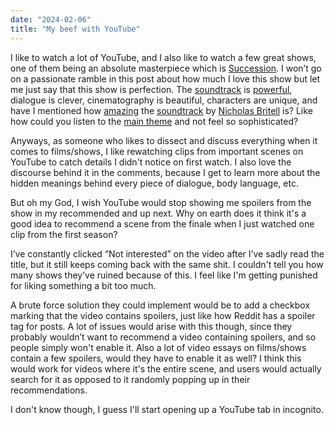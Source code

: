 ```yaml
---
date: "2024-02-06"
title: "My beef with YouTube"
---
```


I like to watch a lot of YouTube, and I also like to watch a few great shows, one of them being an absolute masterpiece which is [Succession](https://www.imdb.com/title/tt7660850/). I won’t go on a passionate ramble in this post about how much I love this show but let me just say that this show is perfection. The [soundtrack](https://www.youtube.com/playlist?list=PLRW80bBvVD3W4wa54jT6jFHm5mOEJ1uNf) is [powerful](https://www.youtube.com/playlist?list=OLAK5uy_ngeaaHOHWmauqaSqbuEdSbIBl_DjvjJb4), dialogue is clever, cinematography is beautiful, characters are unique, and have I mentioned how [amazing](https://www.youtube.com/playlist?list=PLyUGJOhsTISu7CpFXbmR6vrauZNtxdSkq) the [soundtrack](https://www.youtube.com/playlist?list=OLAK5uy_n9iWeOUpsuxZd_S_xnUW4Pc51ZjswgHY4) by [Nicholas Britell](https://www.youtube.com/watch?v=X0WzqanwlG0) is? Like how could you listen to the [main theme](https://www.youtube.com/watch?v=LlgWqcHXD8w) and not feel so sophisticated?

Anyways, as someone who likes to dissect and discuss everything when it comes to films/shows, I like rewatching clips from important scenes on YouTube to catch details I didn't notice on first watch. I also love the discourse behind it in the comments, because I get to learn more about the hidden meanings behind every piece of dialogue, body language, etc.

But oh my God, I wish YouTube would stop showing me spoilers from the show in my recommended and up next. Why on earth does it think it's a good idea to recommend a scene from the finale when I just watched one clip from the first season?

I’ve constantly clicked “Not interested” on the video after I’ve sadly read the title, but it still keeps coming back with the same shit. I couldn't tell you how many shows they’ve ruined because of this. I feel like I'm getting punished for liking something a bit too much.

A brute force solution they could implement would be to add a checkbox marking that the video contains spoilers, just like how Reddit has a spoiler tag for posts. A lot of issues would arise with this though, since they probably wouldn’t want to recommend a video containing spoilers, and so people simply won't enable it. Also a lot of video essays on films/shows contain a few spoilers, would they have to enable it as well? I think this would work for videos where it's the entire scene, and users would actually search for it as opposed to it randomly popping up in their recommendations.

I don't know though, I guess I'll start opening up a YouTube tab in incognito.
